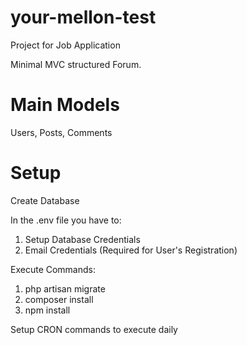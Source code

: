 # your-mellon-test

Project for Job Application

Minimal MVC structured Forum.


# Main Models

Users, Posts, Comments


# Setup

Create Database

In the .env file you have to:
1. Setup Database Credentials
2. Email Credentials (Required for User's Registration)

Execute Commands:
1. php artisan migrate
2. composer install
3. npm install

Setup CRON commands to execute daily

